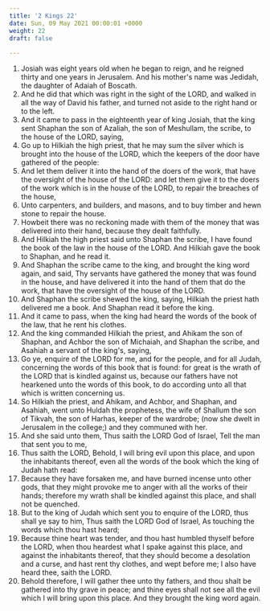 ```yaml
---
title: '2 Kings 22'
date: Sun, 09 May 2021 00:00:01 +0000
weight: 22
draft: false
  
---
```


1. Josiah was eight years old when he began to reign, and he reigned thirty and one years in Jerusalem. And his mother's name was Jedidah, the daughter of Adaiah of Boscath.
2. And he did that which was right in the sight of the LORD, and walked in all the way of David his father, and turned not aside to the right hand or to the left.
3. And it came to pass in the eighteenth year of king Josiah, that the king sent Shaphan the son of Azaliah, the son of Meshullam, the scribe, to the house of the LORD, saying,
4. Go up to Hilkiah the high priest, that he may sum the silver which is brought into the house of the LORD, which the keepers of the door have gathered of the people:
5. And let them deliver it into the hand of the doers of the work, that have the oversight of the house of the LORD: and let them give it to the doers of the work which is in the house of the LORD, to repair the breaches of the house,
6. Unto carpenters, and builders, and masons, and to buy timber and hewn stone to repair the house.
7. Howbeit there was no reckoning made with them of the money that was delivered into their hand, because they dealt faithfully.
8. And Hilkiah the high priest said unto Shaphan the scribe, I have found the book of the law in the house of the LORD. And Hilkiah gave the book to Shaphan, and he read it.
9. And Shaphan the scribe came to the king, and brought the king word again, and said, Thy servants have gathered the money that was found in the house, and have delivered it into the hand of them that do the work, that have the oversight of the house of the LORD.
10. And Shaphan the scribe shewed the king, saying, Hilkiah the priest hath delivered me a book. And Shaphan read it before the king.
11. And it came to pass, when the king had heard the words of the book of the law, that he rent his clothes.
12. And the king commanded Hilkiah the priest, and Ahikam the son of Shaphan, and Achbor the son of Michaiah, and Shaphan the scribe, and Asahiah a servant of the king's, saying,
13. Go ye, enquire of the LORD for me, and for the people, and for all Judah, concerning the words of this book that is found: for great is the wrath of the LORD that is kindled against us, because our fathers have not hearkened unto the words of this book, to do according unto all that which is written concerning us.
14. So Hilkiah the priest, and Ahikam, and Achbor, and Shaphan, and Asahiah, went unto Huldah the prophetess, the wife of Shallum the son of Tikvah, the son of Harhas, keeper of the wardrobe; (now she dwelt in Jerusalem in the college;) and they communed with her.
15. And she said unto them, Thus saith the LORD God of Israel, Tell the man that sent you to me,
16. Thus saith the LORD, Behold, I will bring evil upon this place, and upon the inhabitants thereof, even all the words of the book which the king of Judah hath read:
17. Because they have forsaken me, and have burned incense unto other gods, that they might provoke me to anger with all the works of their hands; therefore my wrath shall be kindled against this place, and shall not be quenched.
18. But to the king of Judah which sent you to enquire of the LORD, thus shall ye say to him, Thus saith the LORD God of Israel, As touching the words which thou hast heard;
19. Because thine heart was tender, and thou hast humbled thyself before the LORD, when thou heardest what I spake against this place, and against the inhabitants thereof, that they should become a desolation and a curse, and hast rent thy clothes, and wept before me; I also have heard thee, saith the LORD.
20. Behold therefore, I will gather thee unto thy fathers, and thou shalt be gathered into thy grave in peace; and thine eyes shall not see all the evil which I will bring upon this place. And they brought the king word again.
